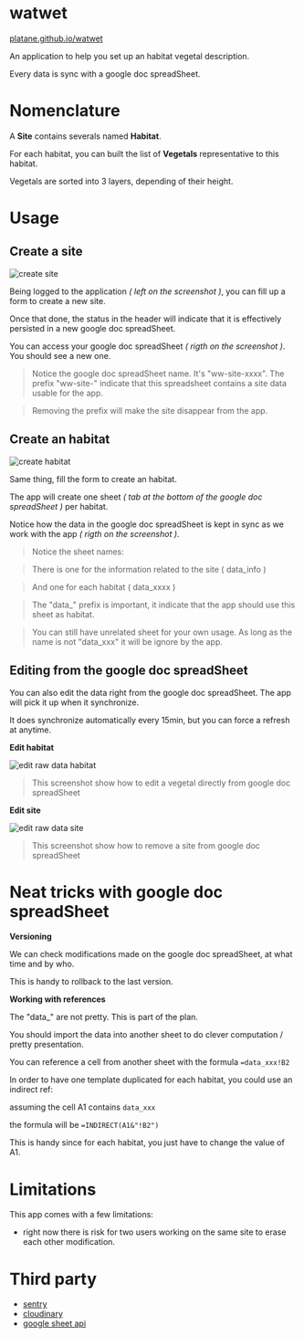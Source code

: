 # watwet

[platane.github.io/watwet](https://platane.github.io/watwet)

An application to help you set up an habitat vegetal description.

Every data is sync with a google doc spreadSheet.

# Nomenclature

A **Site** contains severals named **Habitat**.

For each habitat, you can built the list of **Vegetals** representative to this habitat.

Vegetals are sorted into 3 layers, depending of their height.

# Usage

## Create a site

![create site](https://platane.github.io/watwet/create-site.gif)

Being logged to the application _( left on the screenshot )_, you can fill up a form to create a new site.

Once that done, the status in the header will indicate that it is effectively persisted in a new google doc spreadSheet.

You can access your google doc spreadSheet _( rigth on the screenshot )_. You should see a new one.

> Notice the google doc spreadSheet name. It's "ww-site-xxxx". The prefix "ww-site-" indicate that this spreadsheet contains a site data usable for the app.

> Removing the prefix will make the site disappear from the app.

## Create an habitat

![create habitat](https://platane.github.io/watwet/create-habitat.gif)

Same thing, fill the form to create an habitat.

The app will create one sheet _( tab at the bottom of the google doc spreadSheet )_ per habitat.

Notice how the data in the google doc spreadSheet is kept in sync as we work with the app _( rigth on the screenshot )_.

> Notice the sheet names:

> There is one for the information related to the site ( data_info )

> And one for each habitat ( data_xxxx )

> The "data\_" prefix is important, it indicate that the app should use this sheet as habitat.

> You can still have unrelated sheet for your own usage. As long as the name is not "data_xxx" it will be ignore by the app.

## Editing from the google doc spreadSheet

You can also edit the data right from the google doc spreadSheet. The app will pick it up when it synchronize.

It does synchronize automatically every 15min, but you can force a refresh at anytime.

**Edit habitat**

![edit raw data habitat](https://platane.github.io/watwet/edit-raw-data-habitat.gif)

> This screenshot show how to edit a vegetal directly from google doc spreadSheet

**Edit site**

![edit raw data site](https://platane.github.io/watwet/edit-raw-data-site.gif)

> This screenshot show how to remove a site from google doc spreadSheet

# Neat tricks with google doc spreadSheet

**Versioning**

We can check modifications made on the google doc spreadSheet, at what time and by who.

This is handy to rollback to the last version.

**Working with references**

The "data\_" are not pretty. This is part of the plan.

You should import the data into another sheet to do clever computation / pretty presentation.

You can reference a cell from another sheet with the formula `=data_xxx!B2`

In order to have one template duplicated for each habitat, you could use an indirect ref:

assuming the cell A1 contains `data_xxx`

the formula will be `=INDIRECT(A1&"!B2")`

This is handy since for each habitat, you just have to change the value of A1.

# Limitations

This app comes with a few limitations:

* right now there is risk for two users working on the same site to erase each other modification.

# Third party

* [sentry](https://sentry.io/watwet/watwet/)
* [cloudinary](https://cloudinary.com/console/)
* [google sheet api](https://console.cloud.google.com/apis/dashboard?project=watwat-190818&duration=P30D)
